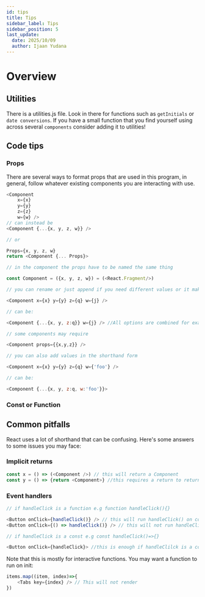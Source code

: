 ```yaml
---
id: tips
title: Tips
sidebar_label: Tips
sidebar_position: 5
last_update:
  date: 2025/10/09
  author: Ijaan Yudana
---
```


# Overview

## Utilities

There is a utilities.js file. Look in there for functions such as `getInitials` or `date conversions`. If you have a small function that you find yourself using across several `components` consider adding it to utilities!

## Code tips

### Props

There are several ways to format props that are used in this program, in general, follow whatever existing components you are interacting with use.

```js
<Component
    x={x}
    y={y}
    z={z}
    w={w} />
// can instead be
<Component {...{x, y, z, w}} />

// or

Props={x, y, z, w}
return <Component {... Props}>

// in the component the props have to be named the same thing

const Component = ({x, y, z, w}) = (<React.Fragment/>)

// you can rename or just append if you need different values or it makes more sense

<Component x={x} y={y} z={q} w={j} />

// can be:

<Component {...{x, y, z:q}} w={j} /> //All options are combined for examples sake

// some components may require

<Component props={{x,y,z}} />

// you can also add values in the shorthand form

<Component x={x} y={y} z={q} w={'foo'} />

// can be:

<Component {...{x, y, z:q, w:'foo'}}>
```

### Const or Function

## Common pitfalls

React uses a lot of shorthand that can be confusing. Here's some answers to some issues you may face:

### Implicit returns

```js
const x = () => (<Component />) // this will return a Component
const y = () => {return <Component>} //this requires a return to return a component
```

### Event handlers

```js
// if handleClick is a function e.g function handleClick(){}

<Button onClick={handleClick()} /> // this will run handleClick() on component init likely crashing the app
<Button onClick={() => handleClick()} /> // this will not run handleClick on component init.

// if handleClick is a const e.g const handleClick()=>{}

<Button onClick={handleClick}> //this is enough if handleClilck is a const
```

Note that this is mostly for interactive functions. You may want a function to run on init:

```js
items.map((item, index)=>{
    <Tabs key={index} /> // This will not render
})
```
